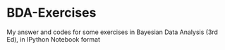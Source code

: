 # BDA-Exercises
My answer and codes for some exercises in Bayesian Data Analysis (3rd Ed), in IPython Notebook format
